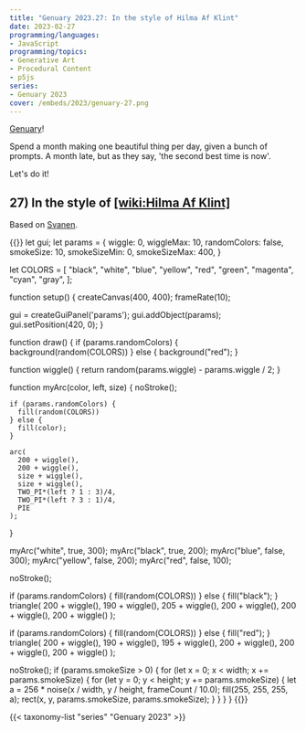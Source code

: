 ```yaml
---
title: "Genuary 2023.27: In the style of Hilma Af Klint"
date: 2023-02-27
programming/languages:
- JavaScript
programming/topics:
- Generative Art
- Procedural Content
- p5js
series:
- Genuary 2023
cover: /embeds/2023/genuary-27.png
---
```

[Genuary](https://genuary.art/)! 

Spend a month making one beautiful thing per day, given a bunch of prompts. A month late, but as they say, 'the second best time is now'.  

Let's do it!

## 27) In the style of [[wiki:Hilma Af Klint]]()

<!--more-->

Based on [Svanen](https://arthur.io/art/hilma-af-klint/svanen-the-swan-no-17-group-ix-series-suw). 

{{<p5js width="600" height="420">}}
let gui;
let params = {
  wiggle: 0, wiggleMax: 10,
  randomColors: false,
  smokeSize: 10, smokeSizeMin: 0, smokeSizeMax: 400,
}

let COLORS = [
  "black",
  "white",
  "blue",
  "yellow",
  "red",
  "green",
  "magenta",
  "cyan",
  "gray",
];

function setup() {
  createCanvas(400, 400);
  frameRate(10);

  gui = createGuiPanel('params');
  gui.addObject(params);
  gui.setPosition(420, 0);
}

function draw() {
  if (params.randomColors) {
    background(random(COLORS))
  } else {
    background("red");
  }
  
  function wiggle() {
    return random(params.wiggle) - params.wiggle / 2;
  }
  
  function myArc(color, left, size) {
    noStroke();
    
    if (params.randomColors) {
      fill(random(COLORS))
    } else {
      fill(color);
    }
    
    arc(
      200 + wiggle(),
      200 + wiggle(),
      size + wiggle(),
      size + wiggle(), 
      TWO_PI*(left ? 1 : 3)/4,
      TWO_PI*(left ? 3 : 1)/4,
      PIE
    );
  }
  
  myArc("white",  true,  300);
  myArc("black",  true,  200);
  myArc("blue",   false, 300);
  myArc("yellow", false, 200);
  myArc("red",    false, 100);
  
  noStroke();
  
  if (params.randomColors) {
    fill(random(COLORS))
  } else {
    fill("black");
  }
  triangle(
    200 + wiggle(), 190 + wiggle(), 
    205 + wiggle(), 200 + wiggle(), 
    200 + wiggle(), 200 + wiggle()
  );
  
  if (params.randomColors) {
    fill(random(COLORS))
  } else {
    fill("red");
  }
  triangle(
    200 + wiggle(), 190 + wiggle(), 
    195 + wiggle(), 200 + wiggle(), 
    200 + wiggle(), 200 + wiggle()
  );
  
  noStroke();
  if (params.smokeSize > 0) {
    for (let x = 0; x < width; x += params.smokeSize) {
      for (let y = 0; y < height; y += params.smokeSize) {
        let a = 256 * noise(x / width, y / height, frameCount / 10.0);
        fill(255, 255, 255, a);
        rect(x, y, params.smokeSize, params.smokeSize);
      }
    }
  }
}
{{</p5js>}}

{{< taxonomy-list "series" "Genuary 2023" >}}
